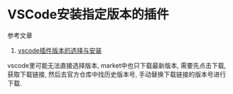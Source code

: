 # VSCode安装指定版本的插件

参考文章

1. [vscode插件版本的选择与安装](https://blog.csdn.net/weixin_42566993/article/details/125588396)

vscode里可能无法直接选择版本, market中也只下载最新版本, 需要先点击下载, 获取下载链接, 然后去官方仓库中找历史版本号, 手动替换下载链接的版本号进行下载.
